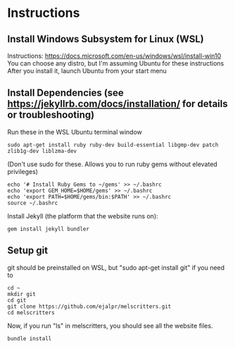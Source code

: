 # Instructions
## Install Windows Subsystem for Linux (WSL)
Instructions: https://docs.microsoft.com/en-us/windows/wsl/install-win10
You can choose any distro, but I'm assuming Ubuntu for these instructions
After you install it, launch Ubuntu from your start menu

## Install Dependencies (see https://jekyllrb.com/docs/installation/ for details or troubleshooting)
Run these in the WSL Ubuntu terminal window
```
sudo apt-get install ruby ruby-dev build-essential libgmp-dev patch zlib1g-dev liblzma-dev
```

(Don't use sudo for these. Allows you to run ruby gems without elevated privileges)

```
echo '# Install Ruby Gems to ~/gems' >> ~/.bashrc
echo 'export GEM_HOME=$HOME/gems' >> ~/.bashrc
echo 'export PATH=$HOME/gems/bin:$PATH' >> ~/.bashrc
source ~/.bashrc
```
Install Jekyll (the platform that the website runs on):
```
gem install jekyll bundler
```

## Setup git
git should be preinstalled on WSL, but "sudo apt-get install git" if you need to
```
cd ~
mkdir git
cd git
git clone https://github.com/ejalpr/melscritters.git
cd melscritters
```
Now, if you run "ls" in melscritters, you should see all the website files.

```
bundle install
```
